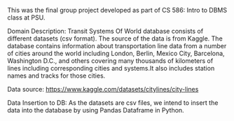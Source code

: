 This was the final group project developed as part of CS 586: Intro to DBMS class at PSU. 

Domain Description:
Transit Systems Of World database consists of different datasets (csv format). The source of the data is from Kaggle. The database contains information about transportation line data from a number of cities around the world including London, Berlin, Mexico City, Barcelona, Washington D.C., and others covering many thousands of kilometers of lines including corresponding cities and systems.It also includes station names and tracks for those cities.

Data source: 
https://www.kaggle.com/datasets/citylines/city-lines

Data Insertion to DB:
As the datasets are csv files, we intend to insert the data into the database by using Pandas Dataframe in Python.
